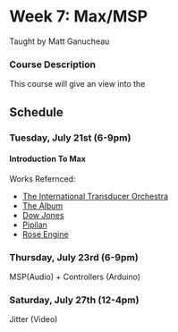 # Week 7: Max/MSP
Taught by Matt Ganucheau

### Course Description
This course will give an view into the 

## Schedule
### Tuesday, July 21st (6-9pm)

#### Introduction To Max

Works Refernced:
* [The International Transducer Orchestra](https://cycling74.com/project/international-transducer-orchestra/)
* [The Album](https://cycling74.com/project/album/)
* [Dow Jones](https://cycling74.com/project/dow-jones/)
* [Pipilan](https://cycling74.com/project/pipilan-gamelan-composition-real-time/) 
* [Rose Engine](http://www.tedwiggin.com/Rose_Engine)



### Thursday, July 23rd (6-9pm)
MSP(Audio) + Controllers (Arduino)


### Saturday, July 27th (12-4pm)
Jitter (Video)